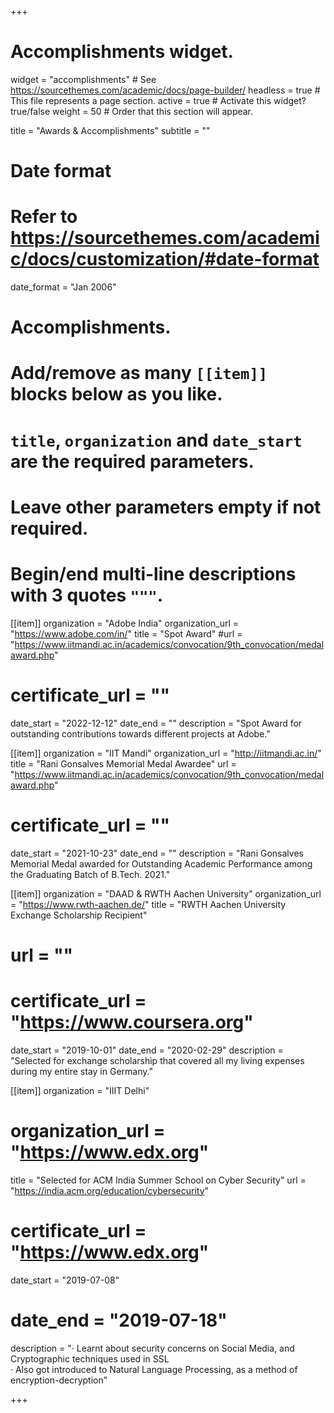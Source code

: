 +++
# Accomplishments widget.
widget = "accomplishments"  # See https://sourcethemes.com/academic/docs/page-builder/
headless = true  # This file represents a page section.
active = true  # Activate this widget? true/false
weight = 50  # Order that this section will appear.

title = "Awards & Accomplish&shy;ments"
subtitle = ""

# Date format
#   Refer to https://sourcethemes.com/academic/docs/customization/#date-format
date_format = "Jan 2006"

# Accomplishments.
#   Add/remove as many `[[item]]` blocks below as you like.
#   `title`, `organization` and `date_start` are the required parameters.
#   Leave other parameters empty if not required.
#   Begin/end multi-line descriptions with 3 quotes `"""`.

[[item]]
organization = "Adobe India"
organization_url = "https://www.adobe.com/in/"
title = "Spot Award"
#url = "https://www.iitmandi.ac.in/academics/convocation/9th_convocation/medalaward.php"
# certificate_url = ""
date_start = "2022-12-12"
date_end = ""
description = "Spot Award for outstanding contributions towards different projects at Adobe."



[[item]]
  organization = "IIT Mandi"
  organization_url = "http://iitmandi.ac.in/"
  title = "Rani Gonsalves Memorial Medal Awardee"
  url = "https://www.iitmandi.ac.in/academics/convocation/9th_convocation/medalaward.php"
 # certificate_url = ""
  date_start = "2021-10-23"
  date_end = ""
  description = "Rani Gonsalves Memorial Medal awarded for Outstanding Academic Performance among the Graduating Batch of B.Tech. 2021."


[[item]]
  organization = "DAAD & RWTH Aachen University"
  organization_url = "https://www.rwth-aachen.de/"
  title = "RWTH Aachen University Exchange Scholarship Recipient"
 # url = ""
 # certificate_url = "https://www.coursera.org"
  date_start = "2019-10-01"
  date_end = "2020-02-29"
  description = "Selected for exchange scholarship that covered all my living expenses during my entire stay in Germany."

[[item]]
  organization = "IIIT Delhi"
#  organization_url = "https://www.edx.org"
  title = "Selected for ACM India Summer School on Cyber Security"
  url = "https://india.acm.org/education/cybersecurity"
 # certificate_url = "https://www.edx.org"
  date_start = "2019-07-08"
#  date_end = "2019-07-18"
  description = "· Learnt about security concerns on Social Media, and Cryptographic techniques used in SSL <br>· Also got introduced to Natural Language Processing, as a method of encryption-decryption"
 
+++
